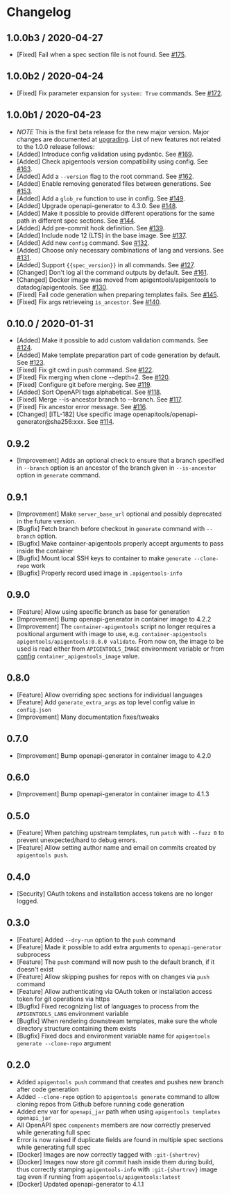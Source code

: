 # Changelog

## 1.0.0b3 / 2020-04-27

* [Fixed] Fail when a spec section file is not found. See [#175](https://github.com/DataDog/apigentools/pull/175).

## 1.0.0b2 / 2020-04-24

* [Fixed] Fix parameter expansion for `system: True` commands. See [#172](https://github.com/DataDog/apigentools/pull/172).

## 1.0.0b1 / 2020-04-23

* *NOTE* This is the first beta release for the new major version. Major changes are documented at [upgrading](upgrading.md#from-0x-series-to-1x-series). List of new features not related to the 1.0.0 release follows:
* [Added] Introduce config validation using pydantic. See [#169](https://github.com/DataDog/apigentools/pull/169).
* [Added] Check apigentools version compatibility using config. See [#163](https://github.com/DataDog/apigentools/pull/163).
* [Added] Add a `--version` flag to the root command. See [#162](https://github.com/DataDog/apigentools/pull/162).
* [Added] Enable removing generated files between generations. See [#153](https://github.com/DataDog/apigentools/pull/153).
* [Added] Add a `glob_re` function to use in config. See [#149](https://github.com/DataDog/apigentools/pull/149).
* [Added] Upgrade openapi-generator to 4.3.0. See [#148](https://github.com/DataDog/apigentools/pull/148).
* [Added] Make it possible to provide different operations for the same path in different spec sections. See [#144](https://github.com/DataDog/apigentools/pull/144).
* [Added] Add pre-commit hook definition. See [#139](https://github.com/DataDog/apigentools/pull/139).
* [Added] Include node 12 (LTS) in the base image. See [#137](https://github.com/DataDog/apigentools/pull/137).
* [Added] Add new `config` command. See [#132](https://github.com/DataDog/apigentools/pull/132).
* [Added] Choose only necessary combinations of lang and versions. See [#131](https://github.com/DataDog/apigentools/pull/131).
* [Added] Support `{{spec_version}}` in all commands. See [#127](https://github.com/DataDog/apigentools/pull/127).
* [Changed] Don't log all the command outputs by default. See [#161](https://github.com/DataDog/apigentools/pull/161).
* [Changed] Docker image was moved from apigentools/apigentools to datadog/apigentools. See [#130](https://github.com/DataDog/apigentools/pull/130).
* [Fixed] Fail code generation when preparing templates fails. See [#145](https://github.com/DataDog/apigentools/pull/145).
* [Fixed] Fix args retrieveing `is_ancestor`. See [#140](https://github.com/DataDog/apigentools/pull/140).

## 0.10.0 / 2020-01-31

* [Added] Make it possible to add custom validation commands. See [#124](https://github.com/DataDog/apigentools/pull/124).
* [Added] Make template preparation part of code generation by default. See [#123](https://github.com/DataDog/apigentools/pull/123).
* [Fixed] Fix git cwd in push command. See [#122](https://github.com/DataDog/apigentools/pull/122).
* [Fixed] Fix merging when clone --depth=2. See [#120](https://github.com/DataDog/apigentools/pull/120).
* [Fixed] Configure git before merging. See [#119](https://github.com/DataDog/apigentools/pull/119).
* [Added] Sort OpenAPI tags alphabetical. See [#118](https://github.com/DataDog/apigentools/pull/118).
* [Fixed] Merge --is-ancestor branch to --branch. See [#117](https://github.com/DataDog/apigentools/pull/117).
* [Fixed] Fix ancestor error message. See [#116](https://github.com/DataDog/apigentools/pull/116).
* [Changed] [ITL-182] Use specific image openapitools/openapi-generator@sha256:xxx. See [#114](https://github.com/DataDog/apigentools/pull/114).

## 0.9.2

* [Improvement] Adds an optional check to ensure that a branch specified in `--branch` option is an ancestor of the branch given in `--is-ancestor` option in `generate` command.

## 0.9.1

* [Improvement] Make `server_base_url` optional and possibly deprecated in the future version.
* [Bugfix] Fetch branch before checkout in `generate` command with `--branch` option.
* [Bugfix] Make container-apigentools properly accept arguments to pass inside the container
* [Bugfix] Mount local SSH keys to container to make `generate --clone-repo` work
* [Bugfix] Properly record used image in `.apigentools-info`

## 0.9.0

* [Feature] Allow using specific branch as base for generation
* [Improvement] Bump openapi-generator in container image to 4.2.2
* [Improvement] The `container-apigentools` script no longer requires a positional argument with image to use, e.g. `container-apigentools apigentools/apigentools:0.8.0 validate`. From now on, the image to be used is read either from `APIGENTOOLS_IMAGE` environment variable or from [config](spec_repo.md#configconfigjson) `container_apigentools_image` value.

## 0.8.0

* [Feature] Allow overriding spec sections for individual languages
* [Feature] Add `generate_extra_args` as top level config value in `config.json`
* [Improvement] Many documentation fixes/tweaks

## 0.7.0

* [Improvement] Bump openapi-generator in container image to 4.2.0

## 0.6.0

* [Improvement] Bump openapi-generator in container image to 4.1.3

## 0.5.0

* [Feature] When patching upstream templates, run `patch` with `--fuzz 0` to prevent unexpected/hard to debug errors.
* [Feature] Allow setting author name and email on commits created by `apigentools push`.

## 0.4.0

* [Security] OAuth tokens and installation access tokens are no longer logged.

## 0.3.0

* [Feature] Added `--dry-run` option to the `push` command
* [Feature] Made it possible to add extra arguments to `openapi-generator` subprocess
* [Feature] The `push` command will now push to the default branch, if it doesn't exist
* [Feature] Allow skipping pushes for repos with on changes via `push` command
* [Feature] Allow authenticating via OAuth token or installation access token for git operations via https
* [Bugfix] Fixed recognizing list of languages to process from the `APIGENTOOLS_LANG` environment variable
* [Bugfix] When rendering downstream templates, make sure the whole directory structure containing them exists
* [Bugfix] Fixed docs and environment variable name for `apigentools generate --clone-repo` argument

## 0.2.0

* Added `apigentools push` command that creates and pushes new branch after code generation
* Added `--clone-repo` option to `apigentools generate` command to allow cloning repos from Github before running code generation
* Added env var for `openapi_jar` path when using `apigentools templates openapi_jar`
* All OpenAPI spec `components` members are now correctly preserved while generating full spec
* Error is now raised if duplicate fields are found in multiple spec sections while generating full spec
* [Docker] Images are now correctly tagged with `:git-{shortrev}`
* [Docker] Images now store git commit hash inside them during build, thus correctly stamping `apigentools-info` with `:git-{shortrev}` image tag even if running from `apigentools/apigentools:latest`
* [Docker] Updated openapi-generator to 4.1.1
